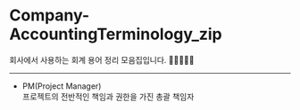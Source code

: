 # Company-AccountingTerminology_zip
회사에서 사용하는 회계 용어 정리 모음집입니다. 📒📕📗📘📙

***
* PM(Project Manager)   
  프로젝트의 전반적인 책임과 권한을 가진 총괄 책임자
